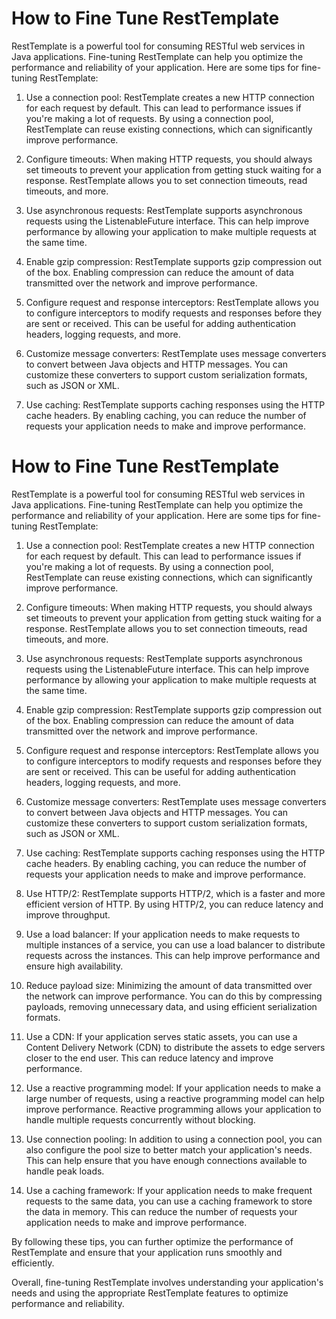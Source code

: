 # How to Fine Tune RestTemplate

RestTemplate is a powerful tool for consuming RESTful web services in Java applications. Fine-tuning RestTemplate can help you optimize the performance and reliability of your application. Here are some tips for fine-tuning RestTemplate:

1. Use a connection pool: RestTemplate creates a new HTTP connection for each request by default. This can lead to performance issues if you're making a lot of requests. By using a connection pool, RestTemplate can reuse existing connections, which can significantly improve performance.

2. Configure timeouts: When making HTTP requests, you should always set timeouts to prevent your application from getting stuck waiting for a response. RestTemplate allows you to set connection timeouts, read timeouts, and more.

3. Use asynchronous requests: RestTemplate supports asynchronous requests using the ListenableFuture interface. This can help improve performance by allowing your application to make multiple requests at the same time.

4. Enable gzip compression: RestTemplate supports gzip compression out of the box. Enabling compression can reduce the amount of data transmitted over the network and improve performance.

5. Configure request and response interceptors: RestTemplate allows you to configure interceptors to modify requests and responses before they are sent or received. This can be useful for adding authentication headers, logging requests, and more.

6. Customize message converters: RestTemplate uses message converters to convert between Java objects and HTTP messages. You can customize these converters to support custom serialization formats, such as JSON or XML.

7. Use caching: RestTemplate supports caching responses using the HTTP cache headers. By enabling caching, you can reduce the number of requests your application needs to make and improve performance.


# How to Fine Tune RestTemplate

RestTemplate is a powerful tool for consuming RESTful web services in Java applications. Fine-tuning RestTemplate can help you optimize the performance and reliability of your application. Here are some tips for fine-tuning RestTemplate:

1. Use a connection pool: RestTemplate creates a new HTTP connection for each request by default. This can lead to performance issues if you're making a lot of requests. By using a connection pool, RestTemplate can reuse existing connections, which can significantly improve performance.

2. Configure timeouts: When making HTTP requests, you should always set timeouts to prevent your application from getting stuck waiting for a response. RestTemplate allows you to set connection timeouts, read timeouts, and more.

3. Use asynchronous requests: RestTemplate supports asynchronous requests using the ListenableFuture interface. This can help improve performance by allowing your application to make multiple requests at the same time.

4. Enable gzip compression: RestTemplate supports gzip compression out of the box. Enabling compression can reduce the amount of data transmitted over the network and improve performance.

5. Configure request and response interceptors: RestTemplate allows you to configure interceptors to modify requests and responses before they are sent or received. This can be useful for adding authentication headers, logging requests, and more.

6. Customize message converters: RestTemplate uses message converters to convert between Java objects and HTTP messages. You can customize these converters to support custom serialization formats, such as JSON or XML.

7. Use caching: RestTemplate supports caching responses using the HTTP cache headers. By enabling caching, you can reduce the number of requests your application needs to make and improve performance.

8. Use HTTP/2: RestTemplate supports HTTP/2, which is a faster and more efficient version of HTTP. By using HTTP/2, you can reduce latency and improve throughput.

9. Use a load balancer: If your application needs to make requests to multiple instances of a service, you can use a load balancer to distribute requests across the instances. This can help improve performance and ensure high availability.

10. Reduce payload size: Minimizing the amount of data transmitted over the network can improve performance. You can do this by compressing payloads, removing unnecessary data, and using efficient serialization formats.

11. Use a CDN: If your application serves static assets, you can use a Content Delivery Network (CDN) to distribute the assets to edge servers closer to the end user. This can reduce latency and improve performance.

12. Use a reactive programming model: If your application needs to make a large number of requests, using a reactive programming model can help improve performance. Reactive programming allows your application to handle multiple requests concurrently without blocking.

13. Use connection pooling: In addition to using a connection pool, you can also configure the pool size to better match your application's needs. This can help ensure that you have enough connections available to handle peak loads.

14. Use a caching framework: If your application needs to make frequent requests to the same data, you can use a caching framework to store the data in memory. This can reduce the number of requests your application needs to make and improve performance.

By following these tips, you can further optimize the performance of RestTemplate and ensure that your application runs smoothly and efficiently.

Overall, fine-tuning RestTemplate involves understanding your application's needs and using the appropriate RestTemplate features to optimize performance and reliability.

